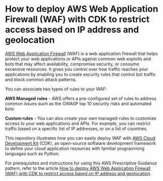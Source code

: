 # How to deploy AWS Web Application Firewall (WAF) with CDK to restrict access based on IP address and geolocation

[AWS Web Application Firewall](https://aws.amazon.com/waf/) (WAF) is a web application firewall that helps protect your web applications or APIs against common web exploits and bots that may affect availability, compromise security, or consume excessive resources. It gives you control over how traffic reaches your applications by enabling you to create security rules that control bot traffic and block common attack patterns.

You can associate two types of rules to your WAF:

**AWS Managed rules** - AWS offers a pre-configured set of rules to address common issues such as the OWASP top 10 security risks and automated bots

**Custom rules** - You can also create your own managed-rules to customize access to your web applications and APIs. For example, you can restrict traffic based on a specific list of IP addresses, or on a list of countries.

This repository illustrates how you can easily deploy WAF with [AWS Cloud Development Kit](https://aws.amazon.com/cdk/) (CDK), an open-source software development framework to define your cloud application resources with familiar programming languages such as Python.

For prerequisites and instructions for using this AWS Prescriptive Guidance pattern, refer to the article [How to deploy AWS Web Application Firewall (WAF) with CDK to restrict access based on IP address and geolocation](https://apg-library.amazonaws.com/content/6a5f868a-9c70-4e6e-9986-3738c6d80b0e).